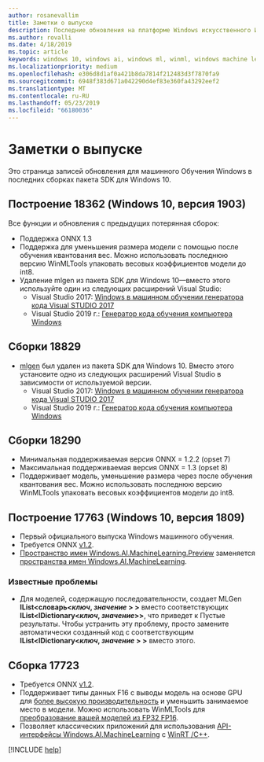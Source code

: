 ```yaml
---
author: rosanevallim
title: Заметки о выпуске
description: Последние обновления на платформе Windows искусственного Интеллекта.
ms.author: rovalli
ms.date: 4/18/2019
ms.topic: article
keywords: windows 10, windows ai, windows ml, winml, windows machine learning
ms.localizationpriority: medium
ms.openlocfilehash: e306d8d1af0a421b8da7814f212483d3f7870fa9
ms.sourcegitcommit: 6948f383d671a042290d4ef83e360fa43292eef2
ms.translationtype: MT
ms.contentlocale: ru-RU
ms.lasthandoff: 05/23/2019
ms.locfileid: "66180036"
---
```

# <a name="release-notes"></a>Заметки о выпуске

Это страница записей обновления для машинного Обучения Windows в последних сборках пакета SDK для Windows 10.

## <a name="build-18362-windows-10-version-1903"></a>Построение 18362 (Windows 10, версия 1903)

Все функции и обновления с предыдущих потерянная сборок:

* Поддержка ONNX 1.3
* Поддержка для уменьшения размера модели с помощью после обучения квантования вес. Можно использовать последнюю версию WinMLTools упаковать весовых коэффициентов модели до int8.
* Удаление mlgen из пакета SDK для Windows 10&mdash;вместо этого используйте один из следующих расширений Visual Studio:
    * Visual Studio 2017: [Windows в машинном обучении генератора кода Visual STUDIO 2017](https://marketplace.visualstudio.com/items?itemName=WinML.mlgen)
    * Visual Studio 2019 г.: [Генератор кода обучения компьютера Windows](https://marketplace.visualstudio.com/items?itemName=WinML.mlgenv2)

## <a name="build-18829"></a>Сборки 18829

* [mlgen](mlgen.md) был удален из пакета SDK для Windows 10. Вместо этого установите одно из следующих расширений Visual Studio в зависимости от используемой версии.
    * Visual Studio 2017: [Windows в машинном обучении генератора кода Visual STUDIO 2017](https://marketplace.visualstudio.com/items?itemName=WinML.mlgen)
    * Visual Studio 2019 г.: [Генератор кода обучения компьютера Windows](https://marketplace.visualstudio.com/items?itemName=WinML.mlgenv2)

## <a name="build-18290"></a>Сборки 18290
- Минимальная поддерживаемая версия ONNX = 1.2.2 (opset 7)
- Максимальная поддерживаемая версия ONNX = 1.3 (opset 8)
- Поддерживает модель, уменьшение размера через после обучения квантования вес. Можно использовать последнюю версию WinMLTools упаковать весовых коэффициентов модели до int8.

## <a name="build-17763-windows-10-version-1809"></a>Построение 17763 (Windows 10, версия 1809)

* Первый официального выпуска Windows машинного обучения.
* Требуется ONNX [v1.2](https://github.com/onnx/onnx/tree/rel-1.2.2).
* [Пространство имен Windows.AI.MachineLearning.Preview](https://docs.microsoft.com/uwp/api/windows.ai.machinelearning.preview) заменяется [пространства имен Windows.AI.MachineLearning](https://docs.microsoft.com/uwp/api/windows.ai.machinelearning).

### <a name="known-issues"></a>Известные проблемы

* Для моделей, содержащую последовательности, создает MLGen **IList&lt;словарь&lt;*ключ*, *значение* &gt; &gt;**  вместо соответствующих **IList&lt;IDictionary&lt;*ключ*, *значение*&gt;&gt;**, что приведет к Пустые результаты. Чтобы устранить эту проблему, просто замените автоматически созданный код с соответствующим **IList&lt;IDictionary&lt;*ключ*, *значение* &gt; &gt;**  вместо этого.

## <a name="build-17723"></a>Сборка 17723

- Требуется ONNX [v1.2](https://github.com/onnx/onnx/tree/rel-1.2.2).
- Поддерживает типы данных F16 с выводы модель на основе GPU для [более высокую производительность](performance-memory.md) и уменьшить занимаемое место в модели. Можно использовать WinMLTools для [преобразование вашей моделей из FP32 FP16](convert-model-winmltools.md#convert-to-floating-point-16).
- Позволяет классических приложений для использования [API-интерфейсы Windows.AI.MachineLearning](https://docs.microsoft.com/uwp/api/windows.ai.machinelearning) с [WinRT /C++](https://docs.microsoft.com/windows/uwp/cpp-and-winrt-apis/).

[!INCLUDE [help](../includes/get-help.md)]
